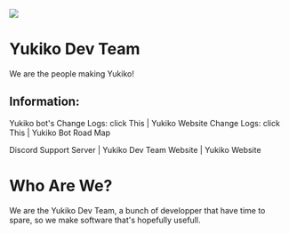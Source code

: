 ![](https://cdn.asthriona.com/i/2021/11/yukiko%20copy.png)
# Yukiko Dev Team
We are the people making Yukiko!

## Information: 
Yukiko bot's Change Logs: click This | Yukiko Website Change Logs: click This | Yukiko Bot Road Map

Discord Support Server | Yukiko Dev Team Website | Yukiko Website

# Who Are We? 
We are the Yukiko Dev Team, a bunch of developper that have time to spare, so we make software that's hopefully usefull. 
